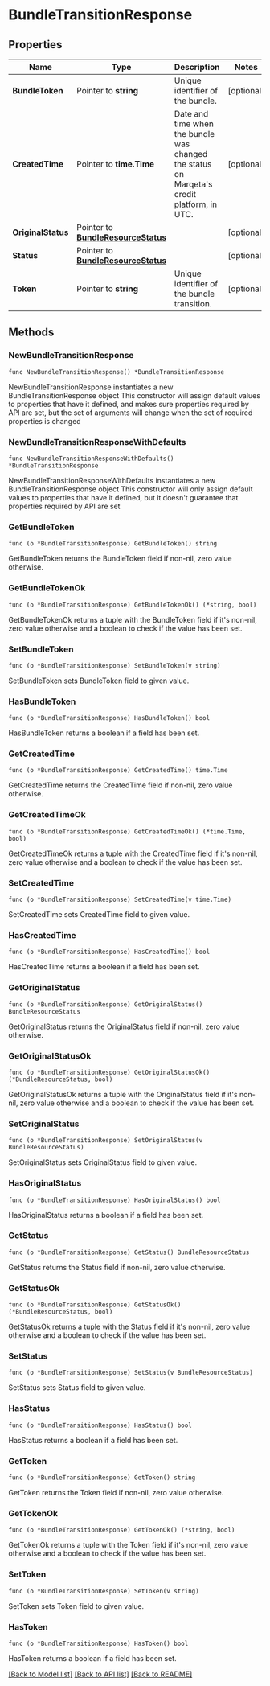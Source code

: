 # BundleTransitionResponse

## Properties

Name | Type | Description | Notes
------------ | ------------- | ------------- | -------------
**BundleToken** | Pointer to **string** | Unique identifier of the bundle. | [optional] 
**CreatedTime** | Pointer to **time.Time** | Date and time when the bundle was changed the status on Marqeta&#39;s credit platform, in UTC. | [optional] 
**OriginalStatus** | Pointer to [**BundleResourceStatus**](BundleResourceStatus.md) |  | [optional] 
**Status** | Pointer to [**BundleResourceStatus**](BundleResourceStatus.md) |  | [optional] 
**Token** | Pointer to **string** | Unique identifier of the bundle transition. | [optional] 

## Methods

### NewBundleTransitionResponse

`func NewBundleTransitionResponse() *BundleTransitionResponse`

NewBundleTransitionResponse instantiates a new BundleTransitionResponse object
This constructor will assign default values to properties that have it defined,
and makes sure properties required by API are set, but the set of arguments
will change when the set of required properties is changed

### NewBundleTransitionResponseWithDefaults

`func NewBundleTransitionResponseWithDefaults() *BundleTransitionResponse`

NewBundleTransitionResponseWithDefaults instantiates a new BundleTransitionResponse object
This constructor will only assign default values to properties that have it defined,
but it doesn't guarantee that properties required by API are set

### GetBundleToken

`func (o *BundleTransitionResponse) GetBundleToken() string`

GetBundleToken returns the BundleToken field if non-nil, zero value otherwise.

### GetBundleTokenOk

`func (o *BundleTransitionResponse) GetBundleTokenOk() (*string, bool)`

GetBundleTokenOk returns a tuple with the BundleToken field if it's non-nil, zero value otherwise
and a boolean to check if the value has been set.

### SetBundleToken

`func (o *BundleTransitionResponse) SetBundleToken(v string)`

SetBundleToken sets BundleToken field to given value.

### HasBundleToken

`func (o *BundleTransitionResponse) HasBundleToken() bool`

HasBundleToken returns a boolean if a field has been set.

### GetCreatedTime

`func (o *BundleTransitionResponse) GetCreatedTime() time.Time`

GetCreatedTime returns the CreatedTime field if non-nil, zero value otherwise.

### GetCreatedTimeOk

`func (o *BundleTransitionResponse) GetCreatedTimeOk() (*time.Time, bool)`

GetCreatedTimeOk returns a tuple with the CreatedTime field if it's non-nil, zero value otherwise
and a boolean to check if the value has been set.

### SetCreatedTime

`func (o *BundleTransitionResponse) SetCreatedTime(v time.Time)`

SetCreatedTime sets CreatedTime field to given value.

### HasCreatedTime

`func (o *BundleTransitionResponse) HasCreatedTime() bool`

HasCreatedTime returns a boolean if a field has been set.

### GetOriginalStatus

`func (o *BundleTransitionResponse) GetOriginalStatus() BundleResourceStatus`

GetOriginalStatus returns the OriginalStatus field if non-nil, zero value otherwise.

### GetOriginalStatusOk

`func (o *BundleTransitionResponse) GetOriginalStatusOk() (*BundleResourceStatus, bool)`

GetOriginalStatusOk returns a tuple with the OriginalStatus field if it's non-nil, zero value otherwise
and a boolean to check if the value has been set.

### SetOriginalStatus

`func (o *BundleTransitionResponse) SetOriginalStatus(v BundleResourceStatus)`

SetOriginalStatus sets OriginalStatus field to given value.

### HasOriginalStatus

`func (o *BundleTransitionResponse) HasOriginalStatus() bool`

HasOriginalStatus returns a boolean if a field has been set.

### GetStatus

`func (o *BundleTransitionResponse) GetStatus() BundleResourceStatus`

GetStatus returns the Status field if non-nil, zero value otherwise.

### GetStatusOk

`func (o *BundleTransitionResponse) GetStatusOk() (*BundleResourceStatus, bool)`

GetStatusOk returns a tuple with the Status field if it's non-nil, zero value otherwise
and a boolean to check if the value has been set.

### SetStatus

`func (o *BundleTransitionResponse) SetStatus(v BundleResourceStatus)`

SetStatus sets Status field to given value.

### HasStatus

`func (o *BundleTransitionResponse) HasStatus() bool`

HasStatus returns a boolean if a field has been set.

### GetToken

`func (o *BundleTransitionResponse) GetToken() string`

GetToken returns the Token field if non-nil, zero value otherwise.

### GetTokenOk

`func (o *BundleTransitionResponse) GetTokenOk() (*string, bool)`

GetTokenOk returns a tuple with the Token field if it's non-nil, zero value otherwise
and a boolean to check if the value has been set.

### SetToken

`func (o *BundleTransitionResponse) SetToken(v string)`

SetToken sets Token field to given value.

### HasToken

`func (o *BundleTransitionResponse) HasToken() bool`

HasToken returns a boolean if a field has been set.


[[Back to Model list]](../README.md#documentation-for-models) [[Back to API list]](../README.md#documentation-for-api-endpoints) [[Back to README]](../README.md)


